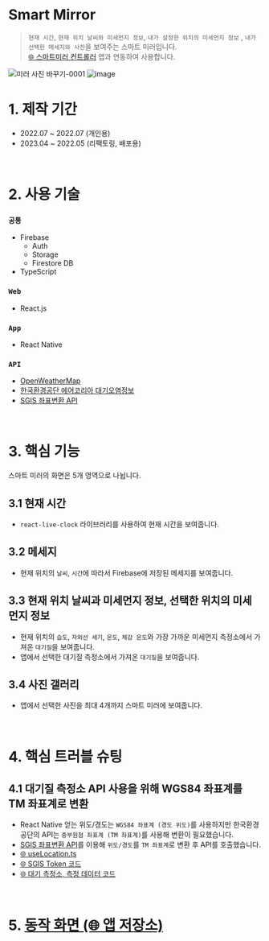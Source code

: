 # Smart Mirror

> `현재 시간`, `현재 위치 날씨와 미세먼지 정보`, `내가 설정한 위치의 미세먼지 정보` , `내가 선택한 메세지와 사진`을 보여주는 스마트 미러입니다.  
> [🌐 스마트미러 컨트롤러](https://github.com/Strongorange/newMirrorController) 앱과 연동하여 사용합니다.

![미러 사진 바꾸기-0001](https://github.com/Strongorange/newMirror/assets/74127841/0a753613-6936-4821-908a-3ddfb09cf3e6)
![image](https://github.com/Strongorange/newMirror/assets/74127841/f5938a0e-593e-4ac7-9bdf-4a21031ae96d)


# 1. 제작 기간

- 2022.07 ~ 2022.07 (개인용)
- 2023.04 ~ 2022.05 (리팩토링, 배포용)

</br>

# 2. 사용 기술

### `공통`

- Firebase
  - Auth
  - Storage
  - Firestore DB
- TypeScript

### `Web`

- React.js

### `App`

- React Native

### `API`

- [OpenWeatherMap](https://openweathermap.org/)
- [한국환경공단 에어코리아 대기오염정보](https://www.data.go.kr/tcs/dss/selectApiDataDetailView.do?publicDataPk=15073861)
- [SGIS 좌표변환 API](https://sgis.kostat.go.kr/developer/html/newOpenApi/api/dataApi/coord.html#transcoord)

</br>

# 3. 핵심 기능

스마트 미러의 화면은 5개 영역으로 나뉩니다.

## 3.1 현재 시간

- `react-live-clock` 라이브러리를 사용하여 현재 시간을 보여줍니다.

## 3.2 메세지

- 현재 위치의 `날씨`, `시간`에 따라서 Firebase에 저장된 메세지를 보여줍니다.

## 3.3 현재 위치 날씨과 미세먼지 정보, 선택한 위치의 미세먼지 정보

- 현재 위치의 `습도`, `자외선 세기`, `온도`, `체감 온도`와 가장 가까운 미세먼지 측정소에서 가져온 `대기질`을 보여줍니다.
- 앱에서 선택한 대기질 측정소에서 가져온 `대기질`을 보여줍니다.

## 3.4 사진 갤러리

- 앱에서 선택한 사진을 최대 4개까지 스마트 미러에 보여줍니다.

</br>

# 4. 핵심 트러블 슈팅

## 4.1 대기질 측정소 API 사용을 위해 WGS84 좌표계를 TM 좌표계로 변환
- React Native 얻는 위도/경도는 `WGS84 좌표계 (경도 위도)`를 사용하지만 한국환경공단의 API는 `중부원점 좌표계 (TM 좌표계)`를 사용해 변환이 필요했습니다.
- [SGIS 좌표변환 API](https://sgis.kostat.go.kr/developer/html/newOpenApi/api/dataApi/coord.html#transcoord)를 이용해 `위도/경도`를 `TM 좌표계`로 변환 후 API를 호출했습니다.
- [🌐 useLocation.ts](https://github.com/Strongorange/newMirror/blob/dev-user/src/hooks/useLocation.ts) 
- [🌐 SGIS Token 코드](https://github.com/Strongorange/newMirror/blob/dev-user/src/hooks/useGetSGISToken.ts) 
- [🌐 대기 측정소, 측정 데이터 코드](https://github.com/Strongorange/newMirror/blob/dev-user/src/utils/getDustData.tsx)


</br>

# 5. [동작 화면 (🌐 앱 저장소)](https://github.com/Strongorange/newMirrorController)


